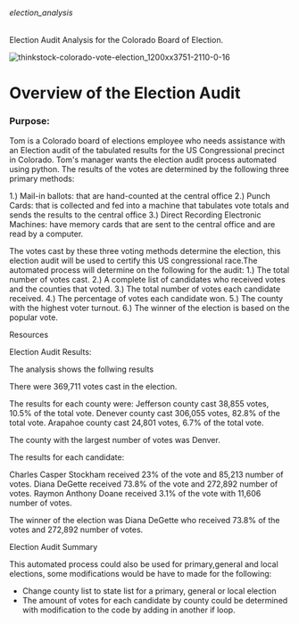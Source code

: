 ###### election_analysis
Election Audit Analysis for the Colorado Board of Election.

![thinkstock-colorado-vote-election_1200xx3751-2110-0-16](https://user-images.githubusercontent.com/93900628/145734960-c88bae39-8df6-4979-8908-a9d0133bba4f.jpeg)

# Overview of the Election Audit

### Purpose:

Tom is a Colorado board of elections employee who needs assistance with an Election audit of the tabulated results for the US Congressional precinct in Colorado. Tom's manager wants the election audit process automated using python. 
The results of the votes are determined by the following three primary methods:

1.) Mail-in ballots: that are hand-counted at the central office
2.) Punch Cards: that is collected and fed into a machine that tabulates vote totals and sends the results to the central office
3.) Direct Recording Electronic Machines: have memory cards that are sent to the central office and are read by a computer.

The votes cast by these three voting methods determine the election, this election audit will be used to certify this US congressional race.The automated process will determine on the following for the audit:
1.) The total number of votes cast.
2.) A complete list of candidates who received votes and the counties that voted.
3.) The total number of votes each candidate received.
4.) The percentage of votes each candidate won.
5.) The county with the highest voter turnout.
6.) The winner of the election is based on the popular vote.

Resources

Election Audit Results:

The analysis shows the follwing results

There were 369,711 votes cast in the election.

The results for each county were:
    Jefferson county cast 38,855 votes, 10.5% of the total vote.
    Denever county cast 306,055 votes, 82.8% of the total vote.
    Arapahoe county cast 24,801 votes, 6.7% of the total vote.

The county with the largest number of votes was Denver.

The results for each candidate:

Charles Casper Stockham received 23% of the vote and 85,213 number of votes.
Diana DeGette received 73.8% of the vote and 272,892 number of votes.
Raymon Anthony Doane received 3.1% of the vote with 11,606 number of votes.

The winner of the election was Diana DeGette who received 73.8% of the votes and 272,892 number of votes.


Election Audit Summary

This automated process could also be used for primary,general and local elections, some modifications would be have to made for the following:
 - Change county list to state list for a primary, general or local election
 - The amount of votes for each candidate by county could be determined with modification to the code by adding in another if loop.













